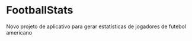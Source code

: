 # FootballStats
Novo projeto de aplicativo para gerar estatísticas de jogadores de futebol americano
